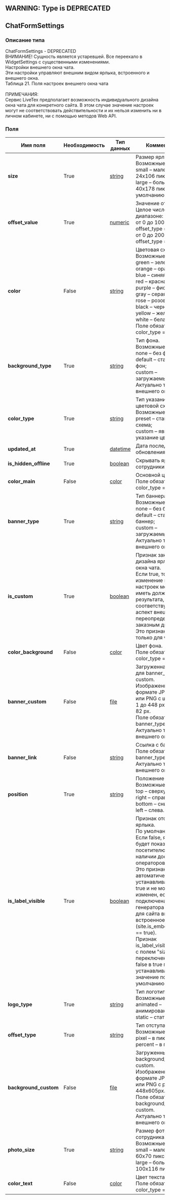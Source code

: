 
## WARNING: Type is DEPRECATED

## ChatFormSettings

### Описание типа
ChatFormSettings - DEPRECATED<br/>ВНИМАНИЕ! Сущность является устаревшей. Все переехало в WidgetSettings с существенными изменениями.<br/>Настройки внешнего окна чата.<br/>Эти настройки управляют внешним видом ярлыка, встроенного и внешнего окна. <br/>Таблица 21. Поля настроек внешнего окна чата<br/><br/>ПРИМЕЧАНИЯ:<br/>Сервис LiveTex предполагает возможность индивидуального дизайна окна чата для конкретного сайта. В этом случае значение настроек могут не соответствовать действительности и их нельзя изменить ни в личном кабинете, ни с помощью методов Web API.<br/>
### Поля

| Имя поля | Необходимость | Тип данных | Комментарий |
|---|---|---|---|
|**size**|True|[string](/docs/types/string.md)|Размер ярлыка.<br/>Возможные значения:<br/>small – маленький, 24x106 пикселей;<br/>large – большой, 40x178 пикселей (по умолчанию).<br/>|
|**offset_value**|True|[numeric](/docs/types/numeric.md)|Значение отступа.<br/>Целое число в диапазоне:<br/>от 0 до 100 для offset_type = percent;<br/>от 0 до 2000 для offset_type = pixel.<br/>|
|**color**|False|[string](/docs/types/string.md)|Цветовая схема.<br/>Возможные значения:<br/>green – зеленая;<br/>orange – оранжевая;<br/>blue – синяя;<br/>red – красная;<br/>purple – фиолетовая;<br/>gray – серая;<br/>rose – розовая;<br/>black – черная;<br/>yellow – желтая;<br/>white – белая.<br/>Поле обязательно для color_type = preset.<br/>|
|**background_typе**|True|[string](/docs/types/string.md)|Тип фона.<br/>Возможные значения:<br/>none – без фона;<br/>default – стандартный фон;<br/>custom – загружаемый фон.<br/>Актуально только для внешнего окна.<br/>|
|**color_type**|True|[string](/docs/types/string.md)|Тип указания цветовой схемы.<br/>Возможные значения:<br/>preset – стандартная схема;<br/>custom – явное указание цветов.<br/>|
|**updated_at**|True|[datetime](/docs/types/datetime.md)|Дата последнего обновления.<br/>|
|**is_hidden_offline**|True|[boolean](/docs/types/boolean.md)|Скрывать ярлык, если сотрудники офлайн.<br/>|
|**color_main**|False|[color](/docs/types/color.md)|Основной цвет.<br/>Поле обязательно для color_type = custom.<br/>|
|**banner_type**|True|[string](/docs/types/string.md)|Тип баннера.<br/>Возможные значения:<br/>none – без баннера;<br/>default – стандартный баннер;<br/>custom – загружаемый баннер.<br/>Актуально только для внешнего окна.<br/>|
|**is_custom**|True|[boolean](/docs/types/boolean.md)|Признак заказного дизайна ярлыка и окна чата.<br/>Если true, то изменение некоторых настроек может не иметь должного результата, поскольку соответствующий аспект внешнего вида переопределяются заказным дизайном.<br/>Это признак доступен только для чтения.<br/>|
|**color_background**|False|[color](/docs/types/color.md)|Цвет фона.<br/>Поле обязательно для color_type = custom.<br/>|
|**banner_custom**|False|[file](/docs/types/file.md)|Загруженная баннер для banner_type = custom.<br/>Изображение в формате JPEG, GIF или PNG с шириной от 1 до 448 px и высотой 82 px.<br/>Поле обязательно для banner_type = custom.<br/>Актуально только для внешнего окна.<br/>|
|**banner_link**|False|[string](/docs/types/string.md)|Ссылка с баннера.<br/>Поле обязательно для banner_type = custom.<br/>Актуально только для внешнего окна.<br/>|
|**position**|True|[string](/docs/types/string.md)|Положение ярлыка.<br/>Возможные значения:<br/>top – сверху;<br/>right – справа;<br/>bottom – снизу;<br/>left – слева.<br/>|
|**is_label_visible**|True|[boolean](/docs/types/boolean.md)|Признак отображения ярлыка.<br/>По умолчанию – true.<br/>Если false, ярлык не будет показываться посетителю, даже при наличии доступных операторов.<br/>Это признак автоматически устанавливается в true и не может быть изменен, если подключена опция генератора лидов или для сайта включено встроенное окно чата (site.is_embedded_chat == true).<br/>Признак is_label_visible связан с полем "size". При переключении из false в true поле "size" устанавливается в значение по умолчанию.<br/>|
|**logo_type**|True|[string](/docs/types/string.md)|Тип логотипа LiveTex.<br/>Возможные значения:<br/>animated – анимированный;<br/>static – статический.<br/>|
|**offset_type**|True|[string](/docs/types/string.md)|Тип отступа.<br/>Возможные значения:<br/>pixel – в пикселах;<br/>percent – в процентах.<br/>|
|**background_custom**|False|[file](/docs/types/file.md)|Загруженный фон для background_type = custom.<br/>Изображение в формате JPEG, GIF или PNG с размерами 448x605px.<br/>Поле обязательно для background_type = custom.<br/>Актуально только для внешнего окна.<br/>|
|**photo_size**|True|[string](/docs/types/string.md)|Размер фотографии сотрудника.<br/>Возможные значения:<br/>small – маленькая, 60x70 пикселей;<br/>large – большая, 100x116 пикселей.<br/>|
|**color_text**|False|[color](/docs/types/color.md)|Цвет текста.<br/>Поле обязательно для color_type = custom.<br/>|
